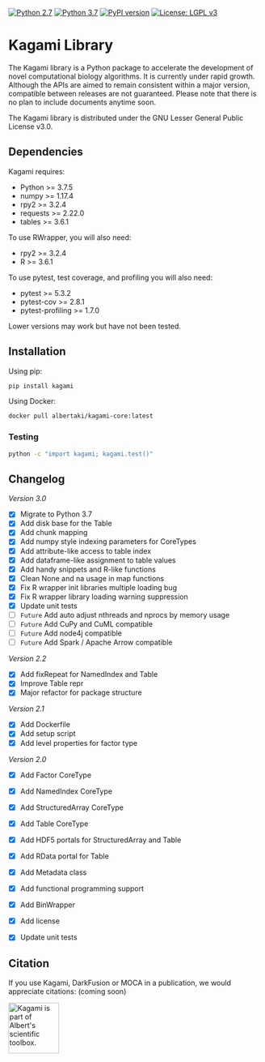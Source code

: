 [![Python 2.7](https://img.shields.io/badge/python-2.7-green.svg)](https://www.python.org/downloads/release/python-2715/)
[![Python 3.7](https://img.shields.io/badge/python-3.7-green.svg)](https://www.python.org/downloads/release/python-375/)
[![PyPI version](https://badge.fury.io/py/kagami.svg)](https://badge.fury.io/py/kagami)
[![License: LGPL v3](https://img.shields.io/badge/License-LGPL%20v3-blue.svg)](https://www.gnu.org/licenses/lgpl-3.0)

# Kagami Library

The Kagami library is a Python package to accelerate the development of novel computational biology algorithms. 
It is currently under rapid growth. Although the APIs are aimed to remain consistent within a major version, compatible between releases are not guaranteed. 
Please note that there is no plan to include documents anytime soon. 

The Kagami library is distributed under the GNU Lesser General Public License v3.0.

## Dependencies

Kagami requires:

- Python >= 3.7.5
- numpy >= 1.17.4
- rpy2 >= 3.2.4
- requests >= 2.22.0
- tables >= 3.6.1

To use RWrapper, you will also need:

- rpy2 >= 3.2.4
- R >= 3.6.1

To use pytest, test coverage, and profiling you will also need:

- pytest >= 5.3.2
- pytest-cov >= 2.8.1
- pytest-profiling >= 1.7.0

Lower versions may work but have not been tested.

## Installation

Using pip:
```bash
pip install kagami
```

Using Docker:
```bash
docker pull albertaki/kagami-core:latest
```

### Testing

```bash
python -c "import kagami; kagami.test()"
```

## Changelog

*Version 3.0*
- [x] Migrate to Python 3.7
- [x] Add disk base for the Table 
- [x] Add chunk mapping
- [x] Add numpy style indexing parameters for CoreTypes
- [x] Add attribute-like access to table index
- [x] Add dataframe-like assignment to table values
- [x] Add handy snippets and R-like functions
- [x] Clean None and na usage in map functions
- [x] Fix R wrapper init libraries multiple loading bug
- [x] Fix R wrapper library loading warning suppression
- [x] Update unit tests
- [ ] `Future` Add auto adjust nthreads and nprocs by memory usage
- [ ] `Future` Add CuPy and CuML compatible
- [ ] `Future` Add node4j compatible
- [ ] `Future` Add Spark / Apache Arrow compatible

*Version 2.2*
- [x] Add fixRepeat for NamedIndex and Table
- [x] Improve Table repr
- [x] Major refactor for package structure

*Version 2.1*
- [x] Add Dockerfile
- [x] Add setup script
- [x] Add level properties for factor type

*Version 2.0*
- [x] Add Factor CoreType
- [x] Add NamedIndex CoreType
- [x] Add StructuredArray CoreType
- [x] Add Table CoreType
- [x] Add HDF5 portals for StructuredArray and Table
- [x] Add RData portal for Table
- [x] Add Metadata class
- [x] Add functional programming support
- [x] Add BinWrapper
- [x] Add license
- [x] Update unit tests


## Citation

If you use Kagami, DarkFusion or MOCA in a publication, we would appreciate citations: (coming soon)

<img src="https://i.imgur.com/p3207Et.png" alt="Kagami is part of Albert's scientific toolbox." width="100"/>
